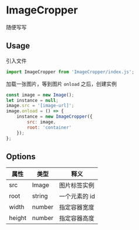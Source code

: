 
# ImageCropper

随便写写

## Usage

引入文件
```javascript
import ImageCropper from 'ImageCropper/index.js';
```

加载一张图片，等到图片 `onload` 之后，创建实例
```javascript
const image = new Image();
let instance = null;
image.src = '[image-url]';
image.onload = () => {
    instance = new ImageCropper({
        src: image,
        root: 'container'
    });
};
```

## Options

| 属性   | 类型   | 释义          |
| ------ | ------ | ------------- |
| src    | Image  | 图片标签实例  |
| root   | string | 一个元素的 id |
| width  | number | 指定容器宽度  |
| height | number | 指定容器高度  |

